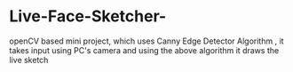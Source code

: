 # Live-Face-Sketcher-
openCV based mini project, which uses Canny Edge Detector Algorithm , it takes input using PC's camera and using the above algorithm it draws the live sketch 
